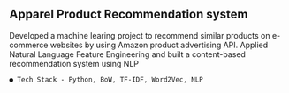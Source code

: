 ## Apparel Product Recommendation system
 Developed a machine learing project to recommend similar products on e-commerce websites by using Amazon product advertising API. 
Applied Natural Language Feature Engineering and built a content-based recommendation system using NLP
  
    ● Tech Stack - Python, BoW, TF-IDF, Word2Vec, NLP

    
